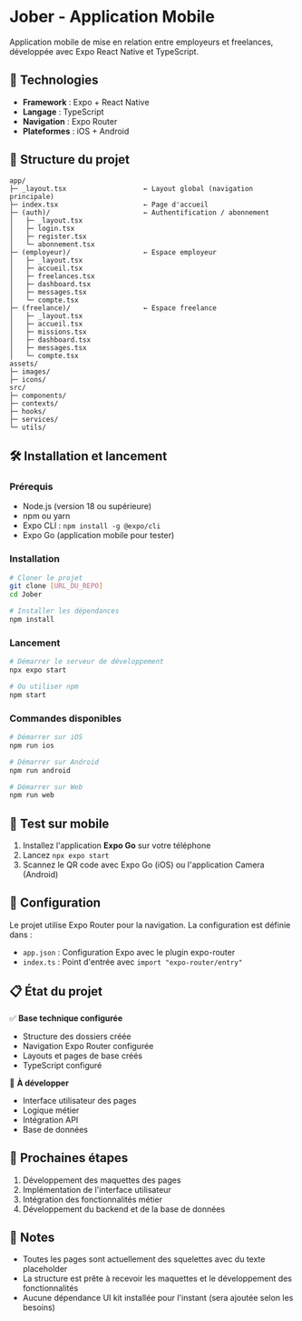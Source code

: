 # Jober - Application Mobile

Application mobile de mise en relation entre employeurs et freelances, développée avec Expo React Native et TypeScript.

## 🚀 Technologies

- **Framework** : Expo + React Native
- **Langage** : TypeScript
- **Navigation** : Expo Router
- **Plateformes** : iOS + Android

## 📁 Structure du projet

```
app/
├─ _layout.tsx                   ← Layout global (navigation principale)
├─ index.tsx                     ← Page d'accueil
├─ (auth)/                       ← Authentification / abonnement
│   ├─ _layout.tsx
│   ├─ login.tsx
│   ├─ register.tsx
│   └─ abonnement.tsx
├─ (employeur)/                  ← Espace employeur
│   ├─ _layout.tsx
│   ├─ accueil.tsx
│   ├─ freelances.tsx
│   ├─ dashboard.tsx
│   ├─ messages.tsx
│   └─ compte.tsx
├─ (freelance)/                  ← Espace freelance
│   ├─ _layout.tsx
│   ├─ accueil.tsx
│   ├─ missions.tsx
│   ├─ dashboard.tsx
│   ├─ messages.tsx
│   └─ compte.tsx
assets/
├─ images/
├─ icons/
src/
├─ components/
├─ contexts/
├─ hooks/
├─ services/
└─ utils/
```

## 🛠️ Installation et lancement

### Prérequis
- Node.js (version 18 ou supérieure)
- npm ou yarn
- Expo CLI : `npm install -g @expo/cli`
- Expo Go (application mobile pour tester)

### Installation
```bash
# Cloner le projet
git clone [URL_DU_REPO]
cd Jober

# Installer les dépendances
npm install
```

### Lancement
```bash
# Démarrer le serveur de développement
npx expo start

# Ou utiliser npm
npm start
```

### Commandes disponibles
```bash
# Démarrer sur iOS
npm run ios

# Démarrer sur Android
npm run android

# Démarrer sur Web
npm run web
```

## 📱 Test sur mobile

1. Installez l'application **Expo Go** sur votre téléphone
2. Lancez `npx expo start`
3. Scannez le QR code avec Expo Go (iOS) ou l'application Camera (Android)

## 🔧 Configuration

Le projet utilise Expo Router pour la navigation. La configuration est définie dans :
- `app.json` : Configuration Expo avec le plugin expo-router
- `index.ts` : Point d'entrée avec `import "expo-router/entry"`

## 📋 État du projet

✅ **Base technique configurée**
- Structure des dossiers créée
- Navigation Expo Router configurée
- Layouts et pages de base créés
- TypeScript configuré

🚧 **À développer**
- Interface utilisateur des pages
- Logique métier
- Intégration API
- Base de données

## 🎯 Prochaines étapes

1. Développement des maquettes des pages
2. Implémentation de l'interface utilisateur
3. Intégration des fonctionnalités métier
4. Développement du backend et de la base de données

## 📝 Notes

- Toutes les pages sont actuellement des squelettes avec du texte placeholder
- La structure est prête à recevoir les maquettes et le développement des fonctionnalités
- Aucune dépendance UI kit installée pour l'instant (sera ajoutée selon les besoins)
